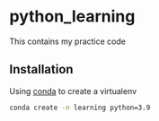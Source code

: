 # python_learning

This contains my practice code

## Installation

Using [conda](https://docs.conda.io/projects/conda/en/latest/) to create a virtualenv

```bash
conda create -n learning python=3.9
```